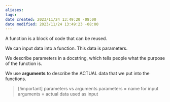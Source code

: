 ```yaml
---
aliases: 
tags: 
date created: 2023/11/24 13:49:20 -08:00
date modified: 2023/11/24 13:49:23 -08:00
---
```


A function is a block of code that can be reused.

We can input data into a function. This data is parameters.

We describe parameters in a docstring, which tells people what the purpose of the function is.

We use **arguments** to describe the ACTUAL data that we put into the functions.

> [!important] parameters vs arguments
> parameters = name for input
> arguments = actual data used as input


